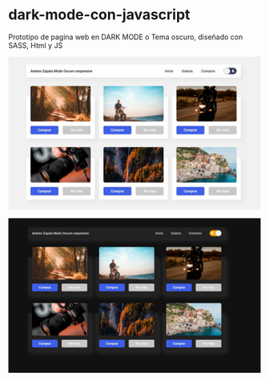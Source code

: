 # dark-mode-con-javascript


Prototipo de pagina web en DARK MODE o Tema oscuro, diseñado con SASS, Html y JS

![Captura Web Construida](https://raw.githubusercontent.com/AZapata27/dark-mode-con-javascript/master/img/modoclaro.JPG)

![Captura Web Construida](https://raw.githubusercontent.com/AZapata27/dark-mode-con-javascript/master/img/Captura2.JPG)
